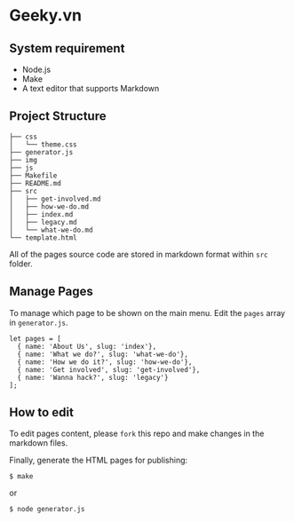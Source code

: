 # Geeky.vn

## System requirement

- Node.js
- Make
- A text editor that supports Markdown

## Project Structure

```
├── css
│   └── theme.css
├── generator.js
├── img
├── js
├── Makefile
├── README.md
├── src
│   ├── get-involved.md
│   ├── how-we-do.md
│   ├── index.md
│   ├── legacy.md
│   └── what-we-do.md
└── template.html
```

All of the pages source code are stored in markdown format within `src` folder.

## Manage Pages

To manage which page to be shown on the main menu. Edit the `pages` array in `generator.js`.

```
let pages = [
  { name: 'About Us', slug: 'index'},
  { name: 'What we do?', slug: 'what-we-do'},
  { name: 'How we do it?', slug: 'how-we-do'},
  { name: 'Get involved', slug: 'get-involved'},
  { name: 'Wanna hack?', slug: 'legacy'}
];

```

## How to edit

To edit pages content, please `fork` this repo and make changes in the markdown files.

Finally, generate the HTML pages for publishing:

```
$ make
```
or
```
$ node generator.js
```

